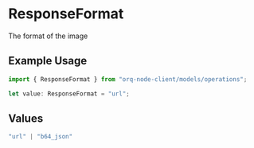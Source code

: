 # ResponseFormat

The format of the image

## Example Usage

```typescript
import { ResponseFormat } from "orq-node-client/models/operations";

let value: ResponseFormat = "url";
```

## Values

```typescript
"url" | "b64_json"
```